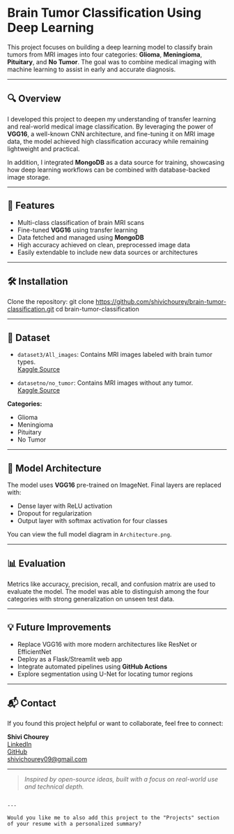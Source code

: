 
# Brain Tumor Classification Using Deep Learning

This project focuses on building a deep learning model to classify brain tumors from MRI images into four categories: **Glioma**, **Meningioma**, **Pituitary**, and **No Tumor**. The goal was to combine medical imaging with machine learning to assist in early and accurate diagnosis.

---

## 🔍 Overview

I developed this project to deepen my understanding of transfer learning and real-world medical image classification. By leveraging the power of **VGG16**, a well-known CNN architecture, and fine-tuning it on MRI image data, the model achieved high classification accuracy while remaining lightweight and practical.

In addition, I integrated **MongoDB** as a data source for training, showcasing how deep learning workflows can be combined with database-backed image storage.

---

## 📌 Features

- Multi-class classification of brain MRI scans
- Fine-tuned **VGG16** using transfer learning
- Data fetched and managed using **MongoDB**
- High accuracy achieved on clean, preprocessed image data
- Easily extendable to include new data sources or architectures

---

## 🛠️ Installation

Clone the repository:
git clone https://github.com/shivichourey/brain-tumor-classification.git
cd brain-tumor-classification


---

## 🧠 Dataset

- `dataset3/All_images`: Contains MRI images labeled with brain tumor types.  
  [Kaggle Source](https://www.kaggle.com/datasets/adityakomawar/dataset3)

- `datasetno/no_tumor`: Contains MRI images without any tumor.  
  [Kaggle Source](https://www.kaggle.com/datasets/adityakomawar/datasetno)

**Categories:**
- Glioma
- Meningioma
- Pituitary
- No Tumor

---

## 🧱 Model Architecture

The model uses **VGG16** pre-trained on ImageNet. Final layers are replaced with:
- Dense layer with ReLU activation
- Dropout for regularization
- Output layer with softmax activation for four classes

You can view the full model diagram in `Architecture.png`.

---

## 📊 Evaluation

Metrics like accuracy, precision, recall, and confusion matrix are used to evaluate the model. The model was able to distinguish among the four categories with strong generalization on unseen test data.

---

## 💡 Future Improvements

- Replace VGG16 with more modern architectures like ResNet or EfficientNet
- Deploy as a Flask/Streamlit web app
- Integrate automated pipelines using **GitHub Actions**
- Explore segmentation using U-Net for locating tumor regions

---

## 📬 Contact

If you found this project helpful or want to collaborate, feel free to connect:

**Shivi Chourey**  
[LinkedIn](https://www.linkedin.com/in/shivi-chourey)  
[GitHub](https://github.com/shivichourey)  
shivichourey09@gmail.com

---

> *Inspired by open-source ideas, built with a focus on real-world use and technical depth.*

```

---

Would you like me to also add this project to the "Projects" section of your resume with a personalized summary?
